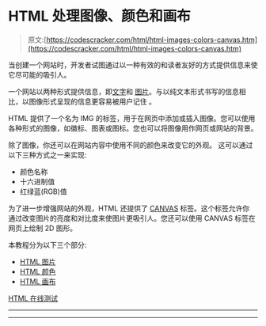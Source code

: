 # HTML 处理图像、颜色和画布

> 原文:[https://codescracker.com/html/html-images-colors-canvas.htm](https://codescracker.com/html/html-images-colors-canvas.htm)

当创建一个网站时，开发者试图通过以一种有效的和读者友好的方式提供信息来使它尽可能的吸引人。

一个网站以两种形式提供信息，即[文字](/html/html-text-formatting.htm)和 [图片](/html/html-images.htm)。与以纯文本形式书写的信息相比，以图像形式呈现的信息更容易被用户记住 。

HTML 提供了一个名为 IMG 的标签，用于在网页中添加或插入图像。您可以使用各种形式的图像，如徽标、图表或图标。您也可以将图像用作网页或网站的背景。

除了图像，你还可以在网站内容中使用不同的颜色来改变它的外观。 这可以通过以下三种方式之一来实现:

*   颜色名称
*   十六进制值
*   红绿蓝(RGB)值

为了进一步增强网站的外观，HTML 还提供了 [CANVAS](/html/html-canvas.htm) 标签。这个标签允许你 通过改变图片的亮度和对比度来使图片更吸引人。您还可以使用 CANVAS 标签在网页上绘制 2D 图形。

本教程分为以下三个部分:

*   [HTML 图片](/html/html-images.htm)
*   [HTML 颜色](/html/html-colors.htm)
*   [HTML 画布](/html/html-canvas.htm)

[HTML 在线测试](/exam/showtest.php?subid=4)

* * *

* * *